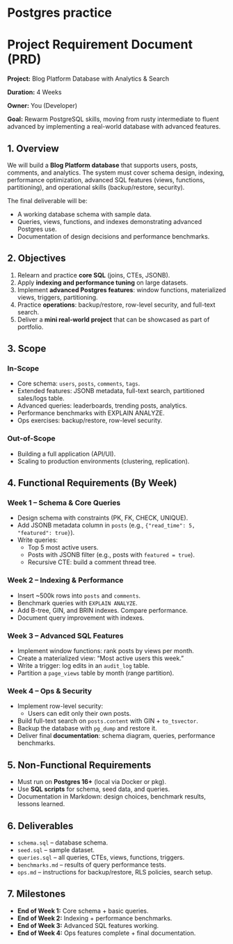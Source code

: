 # Postgres practice

# **Project Requirement Document (PRD)**

**Project:** Blog Platform Database with Analytics & Search

**Duration:** 4 Weeks

**Owner:** You (Developer)

**Goal:** Rewarm PostgreSQL skills, moving from rusty intermediate to fluent advanced by implementing a real-world database with advanced features.

## 1. **Overview**

We will build a **Blog Platform database** that supports users, posts, comments, and analytics. The system must cover schema design, indexing, performance optimization, advanced SQL features (views, functions, partitioning), and operational skills (backup/restore, security).

The final deliverable will be:

- A working database schema with sample data.
- Queries, views, functions, and indexes demonstrating advanced Postgres use.
- Documentation of design decisions and performance benchmarks.

## 2. **Objectives**

1. Relearn and practice **core SQL** (joins, CTEs, JSONB).
2. Apply **indexing and performance tuning** on large datasets.
3. Implement **advanced Postgres features**: window functions, materialized views, triggers, partitioning.
4. Practice **operations**: backup/restore, row-level security, and full-text search.
5. Deliver a **mini real-world project** that can be showcased as part of portfolio.

## 3. **Scope**

### In-Scope

- Core schema: `users`, `posts`, `comments`, `tags`.
- Extended features: JSONB metadata, full-text search, partitioned sales/logs table.
- Advanced queries: leaderboards, trending posts, analytics.
- Performance benchmarks with EXPLAIN ANALYZE.
- Ops exercises: backup/restore, row-level security.

### Out-of-Scope

- Building a full application (API/UI).
- Scaling to production environments (clustering, replication).

## 4. **Functional Requirements (By Week)**

### **Week 1 – Schema & Core Queries**

- Design schema with constraints (PK, FK, CHECK, UNIQUE).
- Add JSONB metadata column in `posts` (e.g., `{"read_time": 5, "featured": true}`).
- Write queries:
  - Top 5 most active users.
  - Posts with JSONB filter (e.g., posts with `featured = true`).
  - Recursive CTE: build a comment thread tree.

### **Week 2 – Indexing & Performance**

- Insert ~500k rows into `posts` and `comments`.
- Benchmark queries with `EXPLAIN ANALYZE`.
- Add B-tree, GIN, and BRIN indexes. Compare performance.
- Document query improvement with indexes.

### **Week 3 – Advanced SQL Features**

- Implement window functions: rank posts by views per month.
- Create a materialized view: “Most active users this week.”
- Write a trigger: log edits in an `audit_log` table.
- Partition a `page_views` table by month (range partition).

### **Week 4 – Ops & Security**

- Implement row-level security:
  - Users can edit only their own posts.
- Build full-text search on `posts.content` with GIN + `to_tsvector`.
- Backup the database with `pg_dump` and restore it.
- Deliver final **documentation**: schema diagram, queries, performance benchmarks.

## 5. **Non-Functional Requirements**

- Must run on **Postgres 16+** (local via Docker or pkg).
- Use **SQL scripts** for schema, seed data, and queries.
- Documentation in Markdown: design choices, benchmark results, lessons learned.

## 6. **Deliverables**

- `schema.sql` – database schema.
- `seed.sql` – sample dataset.
- `queries.sql` – all queries, CTEs, views, functions, triggers.
- `benchmarks.md` – results of query performance tests.
- `ops.md` – instructions for backup/restore, RLS policies, search setup.

## 7. **Milestones**

- **End of Week 1:** Core schema + basic queries.
- **End of Week 2:** Indexing + performance benchmarks.
- **End of Week 3:** Advanced SQL features working.
- **End of Week 4:** Ops features complete + final documentation.
